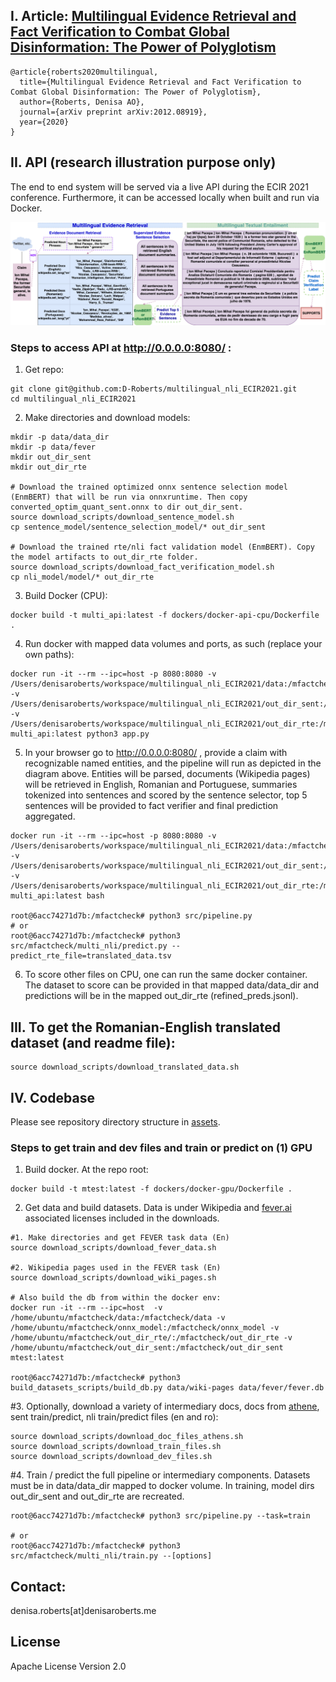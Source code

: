 ## I. Article: [Multilingual Evidence Retrieval and Fact Verification to Combat Global Disinformation: The Power of Polyglotism](https://arxiv.org/pdf/2012.08919.pdf)
```
@article{roberts2020multilingual,
  title={Multilingual Evidence Retrieval and Fact Verification to Combat Global Disinformation: The Power of Polyglotism},
  author={Roberts, Denisa AO},
  journal={arXiv preprint arXiv:2012.08919},
  year={2020}
}
```


## II. API (research illustration purpose only)
The end to end system will be served via a live API during the ECIR 2021 conference. Furthermore, it can be accessed locally when built and run via Docker. 

![Multilingual evidence retrieval and fact verification system.](/assets/pacepa_eg.png)


### Steps to access API at http://0.0.0.0:8080/  :

1. Get repo:
```
git clone git@github.com:D-Roberts/multilingual_nli_ECIR2021.git
cd multilingual_nli_ECIR2021
```

2.  Make directories and download models:

```
mkdir -p data/data_dir
mkdir -p data/fever
mkdir out_dir_sent
mkdir out_dir_rte

# Download the trained optimized onnx sentence selection model (EnmBERT) that will be run via onnxruntime. Then copy converted_optim_quant_sent.onnx to dir out_dir_sent.
source download_scripts/download_sentence_model.sh
cp sentence_model/sentence_selection_model/* out_dir_sent

# Download the trained rte/nli fact validation model (EnmBERT). Copy the model artifacts to out_dir_rte folder.
source download_scripts/download_fact_verification_model.sh
cp nli_model/model/* out_dir_rte
```
3. Build Docker (CPU):
```
docker build -t multi_api:latest -f dockers/docker-api-cpu/Dockerfile .
```

4. Run docker with mapped data volumes and ports, as such (replace your own paths):
```
docker run -it --rm --ipc=host -p 8080:8080 -v /Users/denisaroberts/workspace/multilingual_nli_ECIR2021/data:/mfactcheck/data -v /Users/denisaroberts/workspace/multilingual_nli_ECIR2021/out_dir_sent:/mfactcheck/out_dir_sent -v /Users/denisaroberts/workspace/multilingual_nli_ECIR2021/out_dir_rte:/mfactcheck/out_dir_rte multi_api:latest python3 app.py
```
5. In your browser go to http://0.0.0.0:8080/ , provide a claim with recognizable named entities, and the pipeline will run as depicted in the diagram above. Entities will be parsed, documents (Wikipedia pages) will be retrieved in English, Romanian and Portuguese, summaries tokenized into sentences and scored by the sentence selector, top 5 sentences will be provided to fact verifier and final prediction aggregated.

```
docker run -it --rm --ipc=host -p 8080:8080 -v /Users/denisaroberts/workspace/multilingual_nli_ECIR2021/data:/mfactcheck/data -v /Users/denisaroberts/workspace/multilingual_nli_ECIR2021/out_dir_sent:/mfactcheck/out_dir_sent -v /Users/denisaroberts/workspace/multilingual_nli_ECIR2021/out_dir_rte:/mfactcheck/out_dir_rte multi_api:latest bash

root@6acc74271d7b:/mfactcheck# python3 src/pipeline.py
# or 
root@6acc74271d7b:/mfactcheck# python3 src/mfactcheck/multi_nli/predict.py --predict_rte_file=translated_data.tsv
```
6. To score other files on CPU, one can run the same docker container. The dataset to score can be provided in that mapped data/data_dir and predictions will be in the mapped out_dir_rte (refined_preds.jsonl).


## III. To get the Romanian-English translated dataset (and readme file):
```
source download_scripts/download_translated_data.sh
```


## IV. Codebase
Please see repository directory structure in [assets](https://github.com/D-Roberts/multilingual_nli_ECIR2021/blob/main/assets/dir_struct.txt).


### Steps to get train and dev files and train or predict on (1) GPU 

1. Build docker. At the repo root:
```
docker build -t mtest:latest -f dockers/docker-gpu/Dockerfile .
```
2. Get data and build datasets. Data is under Wikipedia and [fever.ai](https://fever.ai/) associated licenses included in the downloads.
```
#1. Make directories and get FEVER task data (En)
source download_scripts/download_fever_data.sh

#2. Wikipedia pages used in the FEVER task (En)
source download_scripts/download_wiki_pages.sh

# Also build the db from within the docker env:
docker run -it --rm --ipc=host  -v /home/ubuntu/mfactcheck/data:/mfactcheck/data -v /home/ubuntu/mfactcheck/onnx_model:/mfactcheck/onnx_model -v /home/ubuntu/mfactcheck/out_dir_rte/:/mfactcheck/out_dir_rte -v /home/ubuntu/mfactcheck/out_dir_sent:/mfactcheck/out_dir_sent  mtest:latest

root@6acc74271d7b:/mfactcheck# python3 build_datasets_scripts/build_db.py data/wiki-pages data/fever/fever.db
```

#3. Optionally, download a variety of intermediary docs, docs from [athene](https://github.com/UKPLab/fever-2018-team-athene), sent train/predict, nli train/predict files (en and ro):
```
source download_scripts/download_doc_files_athens.sh
source download_scripts/download_train_files.sh
source download_scripts/download_dev_files.sh
```
#4. Train / predict the full pipeline or intermediary components. Datasets must be in data/data_dir mapped to docker volume. In training, model dirs out_dir_sent and out_dir_rte are recreated.
```
root@6acc74271d7b:/mfactcheck# python3 src/pipeline.py --task=train

# or
root@6acc74271d7b:/mfactcheck# python3 src/mfactcheck/multi_nli/train.py --[options]
```


## Contact:
denisa.roberts[at]denisaroberts.me

## License
Apache License Version 2.0
